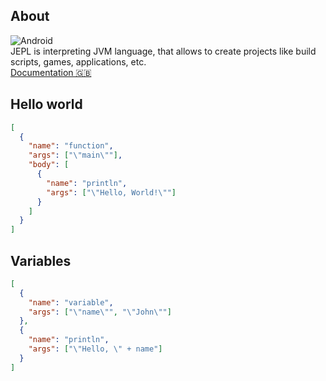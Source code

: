 ## About
![Android](https://img.shields.io/badge/android-broken-red?style=for-the-badge)
<br>
JEPL is interpreting JVM language, that allows to create projects like build scripts, games, applications, etc. <br>
<a href="https://github.com/Monsler/JEPL/blob/main/docs/docs-en.md">Documentation 🇬🇧</a>
<br>

## Hello world
```json
[
  {
    "name": "function",
    "args": ["\"main\""],
    "body": [
      {
        "name": "println",
        "args": ["\"Hello, World!\""]
      }
    ]
  }
]
```

## Variables
```json
[
  {
    "name": "variable",
    "args": ["\"name\"", "\"John\""]
  },
  {
    "name": "println",
    "args": ["\"Hello, \" + name"]
  }
]
```
